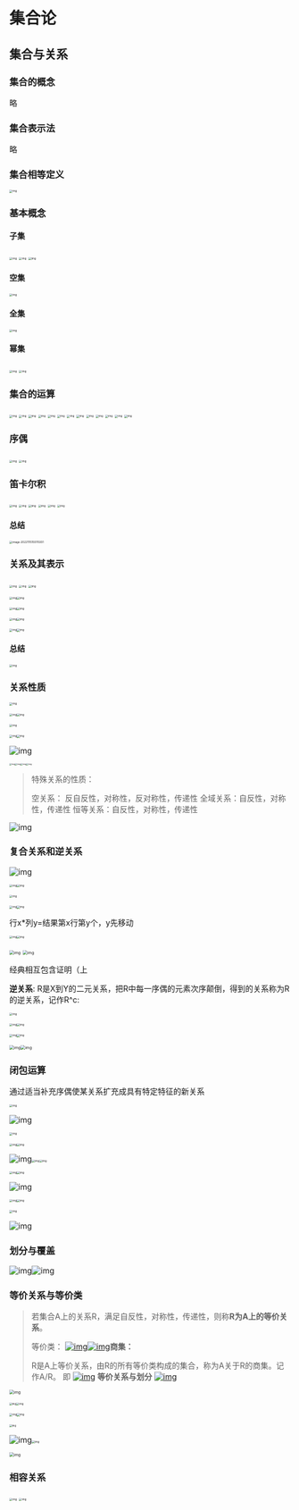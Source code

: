 # 集合论

## 集合与关系

### 集合的概念

略

### 集合表示法

略

### 集合相等定义

<img src="https://s3.ananas.chaoxing.com/sv-w8/doc/2e/65/95/e18dc9139654d340604261846a107a59/thumb/8.png" alt="img" style="zoom:33%;" />

### 基本概念

#### 子集

<img src="https://s3.ananas.chaoxing.com/sv-w8/doc/2e/65/95/e18dc9139654d340604261846a107a59/thumb/9.png" alt="img" style="zoom:33%;" />

<img src="https://s3.ananas.chaoxing.com/sv-w8/doc/2e/65/95/e18dc9139654d340604261846a107a59/thumb/10.png" alt="img" style="zoom:33%;" />

<img src="https://s3.ananas.chaoxing.com/sv-w8/doc/2e/65/95/e18dc9139654d340604261846a107a59/thumb/11.png" alt="img" style="zoom:33%;" />

#### 空集

<img src="https://s3.ananas.chaoxing.com/sv-w8/doc/2e/65/95/e18dc9139654d340604261846a107a59/thumb/12.png" alt="img" style="zoom:33%;" />

#### 全集

<img src="https://s3.ananas.chaoxing.com/sv-w8/doc/2e/65/95/e18dc9139654d340604261846a107a59/thumb/13.png" alt="img" style="zoom:33%;" />

#### 幂集

<img src="https://s3.ananas.chaoxing.com/sv-w8/doc/2e/65/95/e18dc9139654d340604261846a107a59/thumb/14.png" alt="img" style="zoom:33%;" />

<img src="https://s3.ananas.chaoxing.com/sv-w8/doc/2e/65/95/e18dc9139654d340604261846a107a59/thumb/15.png" alt="img" style="zoom:33%;" />

### 集合的运算

<img src="https://s3.ananas.chaoxing.com/sv-w7/doc/ef/1d/c3/7288e6f8c2d44cdf0114f81b842b692a/thumb/2.png" alt="img" style="zoom:33%;" />

<img src="https://s3.ananas.chaoxing.com/sv-w7/doc/ef/1d/c3/7288e6f8c2d44cdf0114f81b842b692a/thumb/4.png" alt="img" style="zoom:33%;" />

<img src="https://s3.ananas.chaoxing.com/sv-w7/doc/ef/1d/c3/7288e6f8c2d44cdf0114f81b842b692a/thumb/6.png" alt="img" style="zoom:33%;" />

<img src="https://s3.ananas.chaoxing.com/sv-w7/doc/ef/1d/c3/7288e6f8c2d44cdf0114f81b842b692a/thumb/7.png" alt="img" style="zoom:33%;" />

<img src="https://s3.ananas.chaoxing.com/sv-w7/doc/ef/1d/c3/7288e6f8c2d44cdf0114f81b842b692a/thumb/8.png" alt="img" style="zoom:33%;" />

<img src="https://s3.ananas.chaoxing.com/sv-w7/doc/ef/1d/c3/7288e6f8c2d44cdf0114f81b842b692a/thumb/9.png" alt="img" style="zoom:33%;" />

<img src="https://s3.ananas.chaoxing.com/sv-w7/doc/ef/1d/c3/7288e6f8c2d44cdf0114f81b842b692a/thumb/10.png" alt="img" style="zoom:33%;" />

<img src="https://s3.ananas.chaoxing.com/sv-w7/doc/ef/1d/c3/7288e6f8c2d44cdf0114f81b842b692a/thumb/11.png" alt="img" style="zoom:33%;" />

<img src="https://s3.ananas.chaoxing.com/sv-w7/doc/ef/1d/c3/7288e6f8c2d44cdf0114f81b842b692a/thumb/12.png" alt="img" style="zoom:33%;" />

<img src="https://s3.ananas.chaoxing.com/sv-w7/doc/ef/1d/c3/7288e6f8c2d44cdf0114f81b842b692a/thumb/13.png" alt="img" style="zoom:33%;" />



<img src="https://s3.ananas.chaoxing.com/sv-w7/doc/ef/1d/c3/7288e6f8c2d44cdf0114f81b842b692a/thumb/14.png" alt="img" style="zoom:33%;" />

<img src="https://s3.ananas.chaoxing.com/sv-w7/doc/ef/1d/c3/7288e6f8c2d44cdf0114f81b842b692a/thumb/15.png" alt="img" style="zoom:33%;" />

<img src="https://s3.ananas.chaoxing.com/sv-w7/doc/ef/1d/c3/7288e6f8c2d44cdf0114f81b842b692a/thumb/16.png" alt="img" style="zoom:33%;" />

### 序偶

<img src="https://s3.ananas.chaoxing.com/sv-w8/doc/28/d0/1b/acf738e5274a44cf1ba447d039877cf9/thumb/2.png" alt="img" style="zoom:33%;" />

<img src="https://s3.ananas.chaoxing.com/sv-w8/doc/28/d0/1b/acf738e5274a44cf1ba447d039877cf9/thumb/3.png" alt="img" style="zoom:33%;" />

### 笛卡尔积

<img src="https://s3.ananas.chaoxing.com/sv-w8/doc/28/d0/1b/acf738e5274a44cf1ba447d039877cf9/thumb/5.png" alt="img" style="zoom:33%;" />

<img src="https://s3.ananas.chaoxing.com/sv-w8/doc/28/d0/1b/acf738e5274a44cf1ba447d039877cf9/thumb/6.png" alt="img" style="zoom:33%;" />

<img src="https://s3.ananas.chaoxing.com/sv-w8/doc/28/d0/1b/acf738e5274a44cf1ba447d039877cf9/thumb/7.png" alt="img" style="zoom:33%;" />

<img src="https://s3.ananas.chaoxing.com/sv-w8/doc/28/d0/1b/acf738e5274a44cf1ba447d039877cf9/thumb/8.png" alt="img" style="zoom:33%;" />

<img src="https://s3.ananas.chaoxing.com/sv-w8/doc/28/d0/1b/acf738e5274a44cf1ba447d039877cf9/thumb/9.png" alt="img" style="zoom:33%;" />

<img src="https://s3.ananas.chaoxing.com/sv-w8/doc/28/d0/1b/acf738e5274a44cf1ba447d039877cf9/thumb/10.png" alt="img" style="zoom:33%;" />

#### 总结

<img src="C:\Users\23580\AppData\Roaming\Typora\typora-user-images\image-20221115155115931.png" alt="image-20221115155115931" style="zoom:33%;" />

### 关系及其表示

<img src="https://s3.ananas.chaoxing.com/sv-w8/doc/f5/1f/85/b13d89eb1e8edc42dc77fde54972d65c/thumb/4.png" alt="img" style="zoom:33%;" />

<img src="https://s3.ananas.chaoxing.com/sv-w8/doc/f5/1f/85/b13d89eb1e8edc42dc77fde54972d65c/thumb/5.png" alt="img" style="zoom:33%;" />

<img src="https://s3.ananas.chaoxing.com/sv-w8/doc/f5/1f/85/b13d89eb1e8edc42dc77fde54972d65c/thumb/6.png" alt="img" style="zoom:33%;" />

<img src="https://s3.ananas.chaoxing.com/sv-w8/doc/f5/1f/85/b13d89eb1e8edc42dc77fde54972d65c/thumb/7.png" alt="img" style="zoom:33%;" /><img src="https://s3.ananas.chaoxing.com/sv-w8/doc/f5/1f/85/b13d89eb1e8edc42dc77fde54972d65c/thumb/8.png" alt="img" style="zoom:33%;" />

<img src="https://s3.ananas.chaoxing.com/sv-w8/doc/f5/1f/85/b13d89eb1e8edc42dc77fde54972d65c/thumb/9.png" alt="img" style="zoom:33%;" /><img src="https://s3.ananas.chaoxing.com/sv-w8/doc/f5/1f/85/b13d89eb1e8edc42dc77fde54972d65c/thumb/10.png" alt="img" style="zoom:33%;" />

<img src="https://s3.ananas.chaoxing.com/sv-w8/doc/f5/1f/85/b13d89eb1e8edc42dc77fde54972d65c/thumb/11.png" alt="img" style="zoom:33%;" /><img src="https://s3.ananas.chaoxing.com/sv-w8/doc/f5/1f/85/b13d89eb1e8edc42dc77fde54972d65c/thumb/12.png" alt="img" style="zoom:33%;" />

<img src="https://s3.ananas.chaoxing.com/sv-w8/doc/f5/1f/85/b13d89eb1e8edc42dc77fde54972d65c/thumb/13.png" alt="img" style="zoom:33%;" /><img src="https://s3.ananas.chaoxing.com/sv-w8/doc/f5/1f/85/b13d89eb1e8edc42dc77fde54972d65c/thumb/14.png" alt="img" style="zoom:33%;" />

#### 总结

<img src="https://s3.ananas.chaoxing.com/sv-w8/doc/99/30/c5/3411737ce05ac971a8e5c556b81a4ce1/thumb/1.png" alt="img" style="zoom:33%;" />

### 关系性质



<img src="https://s3.ananas.chaoxing.com/sv-w8/doc/99/30/c5/3411737ce05ac971a8e5c556b81a4ce1/thumb/3.png" alt="img" style="zoom:33%;" />

<img src="https://s3.ananas.chaoxing.com/sv-w8/doc/99/30/c5/3411737ce05ac971a8e5c556b81a4ce1/thumb/4.png" alt="img" style="zoom:33%;" /><img src="https://s3.ananas.chaoxing.com/sv-w8/doc/99/30/c5/3411737ce05ac971a8e5c556b81a4ce1/thumb/5.png" alt="img" style="zoom:33%;" />

<img src="https://s3.ananas.chaoxing.com/sv-w8/doc/99/30/c5/3411737ce05ac971a8e5c556b81a4ce1/thumb/6.png" alt="img" style="zoom:33%;" />

<img src="https://s3.ananas.chaoxing.com/sv-w8/doc/99/30/c5/3411737ce05ac971a8e5c556b81a4ce1/thumb/7.png" alt="img" style="zoom:33%;" /><img src="https://s3.ananas.chaoxing.com/sv-w8/doc/99/30/c5/3411737ce05ac971a8e5c556b81a4ce1/thumb/8.png" alt="img" style="zoom:33%;" />



![img](https://iknow-pic.cdn.bcebos.com/060828381f30e924f91b65a842086e061c95f7e8?x-bce-process=image%2Fresize%2Cm_lfit%2Cw_600%2Ch_800%2Climit_1%2Fquality%2Cq_85%2Fformat%2Cf_auto)





<img src="https://s3.ananas.chaoxing.com/sv-w8/doc/99/30/c5/3411737ce05ac971a8e5c556b81a4ce1/thumb/9.png" alt="img" style="zoom: 25%;" /><img src="https://s3.ananas.chaoxing.com/sv-w8/doc/99/30/c5/3411737ce05ac971a8e5c556b81a4ce1/thumb/10.png" alt="img" style="zoom: 25%;" /><img src="https://s3.ananas.chaoxing.com/sv-w8/doc/99/30/c5/3411737ce05ac971a8e5c556b81a4ce1/thumb/12.png" alt="img" style="zoom:25%;" /><img src="https://s3.ananas.chaoxing.com/sv-w8/doc/99/30/c5/3411737ce05ac971a8e5c556b81a4ce1/thumb/13.png" alt="img" style="zoom:25%;" />

> 特殊关系的性质：
>
> 空关系： 反自反性，对称性，反对称性，传递性
> 全域关系：自反性，对称性，传递性
> 恒等关系：自反性，对称性，传递性

![img](https://s3.ananas.chaoxing.com/sv-w8/doc/99/30/c5/3411737ce05ac971a8e5c556b81a4ce1/thumb/14.png)

### 复合关系和逆关系

![img](https://s3.ananas.chaoxing.com/sv-w8/doc/9b/ad/e2/ff4bfefb84275f9c0ca1187b14785af7/thumb/1.png)

<img src="https://s3.ananas.chaoxing.com/sv-w8/doc/9b/ad/e2/ff4bfefb84275f9c0ca1187b14785af7/thumb/3.png" alt="img" style="zoom: 33%;" /><img src="https://s3.ananas.chaoxing.com/sv-w8/doc/9b/ad/e2/ff4bfefb84275f9c0ca1187b14785af7/thumb/4.png" alt="img" style="zoom: 33%;" />

<img src="https://s3.ananas.chaoxing.com/sv-w8/doc/9b/ad/e2/ff4bfefb84275f9c0ca1187b14785af7/thumb/6.png" alt="img" style="zoom:33%;" />

<img src="https://s3.ananas.chaoxing.com/sv-w8/doc/9b/ad/e2/ff4bfefb84275f9c0ca1187b14785af7/thumb/7.png" alt="img" style="zoom:33%;" /><img src="https://s3.ananas.chaoxing.com/sv-w8/doc/9b/ad/e2/ff4bfefb84275f9c0ca1187b14785af7/thumb/8.png" alt="img" style="zoom:33%;" />

行x*列y=结果第x行第y个，y先移动

<img src="https://s3.ananas.chaoxing.com/sv-w8/doc/9b/ad/e2/ff4bfefb84275f9c0ca1187b14785af7/thumb/10.png" alt="img" style="zoom:33%;" /><img src="https://s3.ananas.chaoxing.com/sv-w8/doc/9b/ad/e2/ff4bfefb84275f9c0ca1187b14785af7/thumb/11.png" alt="img" style="zoom:33%;" />



<img src="https://s3.ananas.chaoxing.com/sv-w8/doc/9b/ad/e2/ff4bfefb84275f9c0ca1187b14785af7/thumb/12.png" alt="img" style="zoom:50%;" />

<img src="https://s3.ananas.chaoxing.com/sv-w8/doc/9b/ad/e2/ff4bfefb84275f9c0ca1187b14785af7/thumb/13.png" alt="img" style="zoom:50%;" />

经典相互包含证明（上

**逆关系**:
R是X到Y的二元关系，把R中每一序偶的元素次序颠倒，得到的关系称为R的逆关系，记作R^c:

<img src="https://s3.ananas.chaoxing.com/sv-w8/doc/9b/ad/e2/ff4bfefb84275f9c0ca1187b14785af7/thumb/14.png" alt="img" style="zoom:33%;" />

<img src="https://s3.ananas.chaoxing.com/sv-w8/doc/9b/ad/e2/ff4bfefb84275f9c0ca1187b14785af7/thumb/16.png" alt="img" style="zoom:33%;" /><img src="https://s3.ananas.chaoxing.com/sv-w8/doc/9b/ad/e2/ff4bfefb84275f9c0ca1187b14785af7/thumb/17.png" alt="img" style="zoom:33%;" />





<img src="https://s3.ananas.chaoxing.com/sv-w8/doc/9b/ad/e2/ff4bfefb84275f9c0ca1187b14785af7/thumb/18.png" alt="img" style="zoom:33%;" /><img src="https://s3.ananas.chaoxing.com/sv-w8/doc/9b/ad/e2/ff4bfefb84275f9c0ca1187b14785af7/thumb/19.png" alt="img" style="zoom:33%;" />



<img src="https://s3.ananas.chaoxing.com/sv-w8/doc/9b/ad/e2/ff4bfefb84275f9c0ca1187b14785af7/thumb/21.png" alt="img" style="zoom:50%;" /><img src="https://s3.ananas.chaoxing.com/sv-w8/doc/9b/ad/e2/ff4bfefb84275f9c0ca1187b14785af7/thumb/20.png" alt="img" style="zoom:50%;" />



### 闭包运算

通过适当补充序偶使某关系扩充成具有特定特征的新关系



<img src="https://s3.ananas.chaoxing.com/sv-w8/doc/a0/89/e4/84b8360064e03072581814db15fda82b/thumb/6.png" alt="img" style="zoom:33%;" />



![img](https://s3.ananas.chaoxing.com/sv-w8/doc/a0/89/e4/84b8360064e03072581814db15fda82b/thumb/8.png)



<img src="https://s3.ananas.chaoxing.com/sv-w8/doc/a0/89/e4/84b8360064e03072581814db15fda82b/thumb/9.png" alt="img" style="zoom:33%;" />

<img src="https://s3.ananas.chaoxing.com/sv-w8/doc/a0/89/e4/84b8360064e03072581814db15fda82b/thumb/10.png" alt="img" style="zoom:33%;" /><img src="https://s3.ananas.chaoxing.com/sv-w8/doc/a0/89/e4/84b8360064e03072581814db15fda82b/thumb/11.png" alt="img" style="zoom:33%;" />

![img](https://s3.ananas.chaoxing.com/sv-w8/doc/a0/89/e4/84b8360064e03072581814db15fda82b/thumb/12.png)<img src="https://s3.ananas.chaoxing.com/sv-w8/doc/a0/89/e4/84b8360064e03072581814db15fda82b/thumb/13.png" alt="img" style="zoom:33%;" /><img src="https://s3.ananas.chaoxing.com/sv-w8/doc/a0/89/e4/84b8360064e03072581814db15fda82b/thumb/14.png" alt="img" style="zoom:33%;" />

<img src="https://s3.ananas.chaoxing.com/sv-w8/doc/a0/89/e4/84b8360064e03072581814db15fda82b/thumb/16.png" alt="img" style="zoom:33%;" /><img src="https://s3.ananas.chaoxing.com/sv-w8/doc/a0/89/e4/84b8360064e03072581814db15fda82b/thumb/17.png" alt="img" style="zoom:33%;" />

![img](https://s3.ananas.chaoxing.com/sv-w8/doc/a0/89/e4/84b8360064e03072581814db15fda82b/thumb/19.png)

<img src="https://s3.ananas.chaoxing.com/sv-w8/doc/a0/89/e4/84b8360064e03072581814db15fda82b/thumb/20.png" alt="img" style="zoom:33%;" /><img src="https://s3.ananas.chaoxing.com/sv-w8/doc/a0/89/e4/84b8360064e03072581814db15fda82b/thumb/21.png" alt="img" style="zoom:33%;" />

<img src="https://s3.ananas.chaoxing.com/sv-w8/doc/a0/89/e4/84b8360064e03072581814db15fda82b/thumb/22.png" alt="img" style="zoom:33%;" />

![img](https://s3.ananas.chaoxing.com/sv-w8/doc/a0/89/e4/84b8360064e03072581814db15fda82b/thumb/24.png)

### 划分与覆盖

![img](https://s3.ananas.chaoxing.com/sv-w7/doc/51/f9/b8/8e1e14a7f6d63a7d77a3a73ddf102d68/thumb/5.png)![img](https://s3.ananas.chaoxing.com/sv-w7/doc/51/f9/b8/8e1e14a7f6d63a7d77a3a73ddf102d68/thumb/9.png)



### 等价关系与等价类

> 若集合A上的关系R，满足自反性，对称性，传递性，则称**R为A上的等价关系**。
>
> 等价类：
> [![img](https://img-blog.csdnimg.cn/872cebd5a7df4639a4c4a5f802bbce0a.png)](https://img-blog.csdnimg.cn/872cebd5a7df4639a4c4a5f802bbce0a.png)[![img](https://img-blog.csdnimg.cn/e9b2f02692e64f58bc2a4f5e1d50ec48.png)](https://img-blog.csdnimg.cn/e9b2f02692e64f58bc2a4f5e1d50ec48.png)**商集：**
>
> R是A上等价关系，由R的所有等价类构成的集合，称为A关于R的商集。记作A/R。
> 即
> [![img](https://img-blog.csdnimg.cn/7ff132c77c644187969cfcac187e49b4.png)](https://img-blog.csdnimg.cn/7ff132c77c644187969cfcac187e49b4.png)
> **等价关系与划分**
> [![img](https://img-blog.csdnimg.cn/7b4a8d8a704f40c482d6acf4679c46c2.png)](https://img-blog.csdnimg.cn/7b4a8d8a704f40c482d6acf4679c46c2.png)

<img src="https://s3.ananas.chaoxing.com/sv-w9/doc/d0/af/8f/ef0d6cfa718c25d01023756606299054/thumb/12.png" alt="img" style="zoom:50%;" />

<img src="https://s3.ananas.chaoxing.com/sv-w9/doc/d0/af/8f/ef0d6cfa718c25d01023756606299054/thumb/13.png" alt="img" style="zoom:30%;" /><img src="https://s3.ananas.chaoxing.com/sv-w9/doc/d0/af/8f/ef0d6cfa718c25d01023756606299054/thumb/14.png" alt="img" style="zoom:33%;" />

<img src="https://s3.ananas.chaoxing.com/sv-w9/doc/d0/af/8f/ef0d6cfa718c25d01023756606299054/thumb/15.png" alt="img" style="zoom:33%;" /><img src="https://s3.ananas.chaoxing.com/sv-w9/doc/d0/af/8f/ef0d6cfa718c25d01023756606299054/thumb/16.png" alt="img" style="zoom:33%;" />

<img src="https://s3.ananas.chaoxing.com/sv-w9/doc/d0/af/8f/ef0d6cfa718c25d01023756606299054/thumb/17.png" alt="img" style="zoom:30%;" />



![img](https://s3.ananas.chaoxing.com/sv-w9/doc/d0/af/8f/ef0d6cfa718c25d01023756606299054/thumb/19.png)<img src="https://s3.ananas.chaoxing.com/sv-w9/doc/d0/af/8f/ef0d6cfa718c25d01023756606299054/thumb/20.png" alt="img" style="zoom:33%;" />

<img src="https://s3.ananas.chaoxing.com/sv-w9/doc/d0/af/8f/ef0d6cfa718c25d01023756606299054/thumb/21.png" alt="img" style="zoom:50%;" />

### 相容关系

<img src="https://s3.ananas.chaoxing.com/doc/f4/50/04/d965029c668b8343177b63df88a609a3/thumb/3.png" alt="img" style="zoom:33%;" />

<img src="https://s3.ananas.chaoxing.com/doc/f4/50/04/d965029c668b8343177b63df88a609a3/thumb/4.png" alt="img" style="zoom:33%;" />